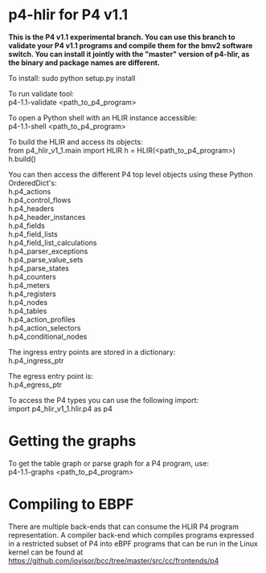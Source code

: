 p4-hlir for P4 v1.1
==========

__This is the P4 v1.1 experimental branch. You can use this branch to validate
your P4 v1.1 programs and compile them for the bmv2 software switch. You can
install it jointly with the "master" version of p4-hlir, as the binary and
package names are different.__

To install:
sudo python setup.py install

To run validate tool:  
p4-1.1-validate \<path_to_p4_program\>

To open a Python shell with an HLIR instance accessible:  
p4-1.1-shell \<path_to_p4_program\>

To build the HLIR and access its objects:  
from p4_hlir_v1_1.main import HLIR
h = HLIR(\<path_to_p4_program\>)
h.build()

You can then access the different P4 top level objects using these Python
OrderedDict's:  
h.p4_actions  
h.p4_control_flows  
h.p4_headers  
h.p4_header_instances  
h.p4_fields  
h.p4_field_lists  
h.p4_field_list_calculations  
h.p4_parser_exceptions  
h.p4_parse_value_sets  
h.p4_parse_states  
h.p4_counters  
h.p4_meters  
h.p4_registers  
h.p4_nodes  
h.p4_tables  
h.p4_action_profiles  
h.p4_action_selectors  
h.p4_conditional_nodes  

The ingress entry points are stored in a dictionary:  
h.p4_ingress_ptr

The egress entry point is:  
h.p4_egress_ptr


To access the P4 types you can use the following import:  
import p4_hlir_v1_1.hlir.p4 as p4


# Getting the graphs

To get the table graph or parse graph for a P4 program, use:  
p4-1.1-graphs \<path_to_p4_program\>

# Compiling to EBPF

There are multiple back-ends that can consume the HLIR P4 program representation.
A compiler back-end which compiles programs expressed in a restricted subset of P4
into eBPF programs that can be run in the Linux kernel can be found at
https://github.com/iovisor/bcc/tree/master/src/cc/frontends/p4

